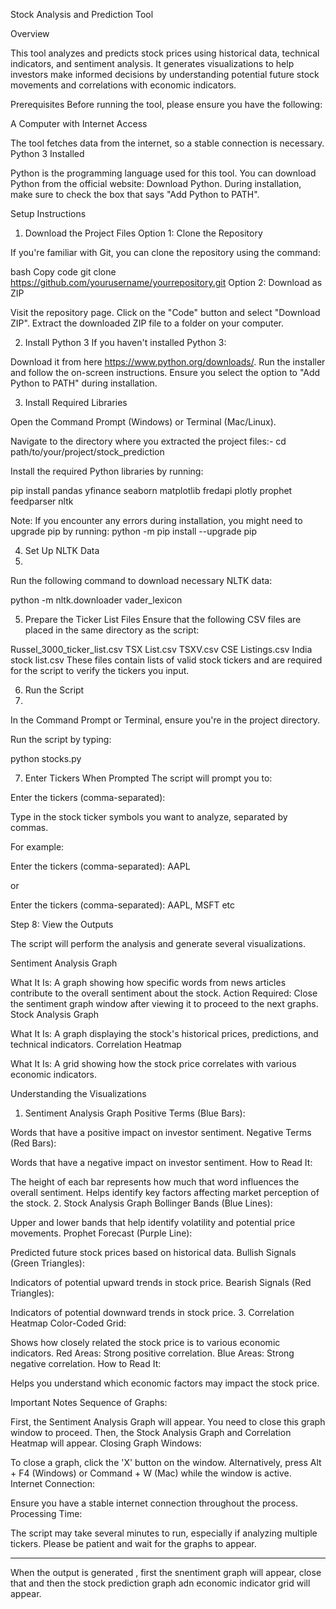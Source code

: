 Stock Analysis and Prediction Tool

Overview

This tool analyzes and predicts stock prices using historical data, technical indicators, and sentiment analysis. It generates visualizations to help investors make informed decisions by understanding potential future stock movements and correlations with economic indicators.




Prerequisites
Before running the tool, please ensure you have the following:

A Computer with Internet Access

The tool fetches data from the internet, so a stable connection is necessary.
Python 3 Installed

Python is the programming language used for this tool.
You can download Python from the official website: Download Python.
During installation, make sure to check the box that says "Add Python to PATH".




Setup Instructions
1. Download the Project Files
Option 1: Clone the Repository

If you're familiar with Git, you can clone the repository using the command:

bash
Copy code
git clone https://github.com/yourusername/yourrepository.git
Option 2: Download as ZIP

Visit the repository page.
Click on the "Code" button and select "Download ZIP".
Extract the downloaded ZIP file to a folder on your computer.


2. Install Python 3
If you haven't installed Python 3:

Download it from here https://www.python.org/downloads/.
Run the installer and follow the on-screen instructions.
Ensure you select the option to "Add Python to PATH" during installation.



3. Install Required Libraries

Open the Command Prompt (Windows) or Terminal (Mac/Linux).

Navigate to the directory where you extracted the project files:- cd path/to/your/project/stock_prediction



Install the required Python libraries by running:


pip install pandas yfinance seaborn matplotlib fredapi plotly prophet feedparser nltk


Note: If you encounter any errors during installation, you might need to upgrade pip by running: python -m pip install --upgrade pip



4. Set Up NLTK Data
5. 
Run the following command to download necessary NLTK data:

python -m nltk.downloader vader_lexicon



5. Prepare the Ticker List Files
Ensure that the following CSV files are placed in the same directory as the script:

Russel_3000_ticker_list.csv
TSX List.csv
TSXV.csv
CSE Listings.csv
India stock list.csv
These files contain lists of valid stock tickers and are required for the script to verify the tickers you input.



6. Run the Script
7. 
In the Command Prompt or Terminal, ensure you're in the project directory.

Run the script by typing:

python stocks.py



7. Enter Tickers When Prompted
The script will prompt you to:


Enter the tickers (comma-separated):


Type in the stock ticker symbols you want to analyze, separated by commas.

For example:

Enter the tickers (comma-separated): AAPL

or

Enter the tickers (comma-separated): AAPL, MSFT
etc


Step 8: View the Outputs

The script will perform the analysis and generate several visualizations.

Sentiment Analysis Graph

What It Is: A graph showing how specific words from news articles contribute to the overall sentiment about the stock.
Action Required: Close the sentiment graph window after viewing it to proceed to the next graphs.
Stock Analysis Graph

What It Is: A graph displaying the stock's historical prices, predictions, and technical indicators.
Correlation Heatmap

What It Is: A grid showing how the stock price correlates with various economic indicators.




Understanding the Visualizations
1. Sentiment Analysis Graph
Positive Terms (Blue Bars):

Words that have a positive impact on investor sentiment.
Negative Terms (Red Bars):

Words that have a negative impact on investor sentiment.
How to Read It:

The height of each bar represents how much that word influences the overall sentiment.
Helps identify key factors affecting market perception of the stock.
2. Stock Analysis Graph
Bollinger Bands (Blue Lines):

Upper and lower bands that help identify volatility and potential price movements.
Prophet Forecast (Purple Line):

Predicted future stock prices based on historical data.
Bullish Signals (Green Triangles):

Indicators of potential upward trends in stock price.
Bearish Signals (Red Triangles):

Indicators of potential downward trends in stock price.
3. Correlation Heatmap
Color-Coded Grid:

Shows how closely related the stock price is to various economic indicators.
Red Areas: Strong positive correlation.
Blue Areas: Strong negative correlation.
How to Read It:

Helps you understand which economic factors may impact the stock price.




Important Notes
Sequence of Graphs:

First, the Sentiment Analysis Graph will appear.
You need to close this graph window to proceed.
Then, the Stock Analysis Graph and Correlation Heatmap will appear.
Closing Graph Windows:

To close a graph, click the 'X' button on the window.
Alternatively, press Alt + F4 (Windows) or Command + W (Mac) while the window is active.
Internet Connection:

Ensure you have a stable internet connection throughout the process.
Processing Time:

The script may take several minutes to run, especially if analyzing multiple tickers.
Please be patient and wait for the graphs to appear.



--------------------------------------------------------------------------------


When the output is generated , first the snentiment graph will appear, close that and then the stock prediction graph adn economic indicator grid will appear.
























